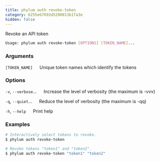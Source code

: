```yaml
---
title: phylum auth revoke-token
category: 6255e67693d5200013b1fa3e
hidden: false
---
```


Revoke an API token

```sh
Usage: phylum auth revoke-token [OPTIONS] [TOKEN_NAME]...
```

### Arguments

`[TOKEN_NAME]`
&emsp; Unique token names which identify the tokens

### Options

`-v`, `--verbose`...
&emsp; Increase the level of verbosity (the maximum is -vvv)

`-q`, `--quiet`...
&emsp; Reduce the level of verbosity (the maximum is -qq)

`-h`, `--help`
&emsp; Print help

### Examples

```sh
# Interactively select tokens to revoke.
$ phylum auth revoke-token

# Revoke tokens "token1" and "token2".
$ phylum auth revoke-token "token1" "token2"
```
